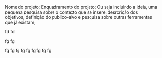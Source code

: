 Nome do projeto;
Enquadramento do projeto;
Ou seja incluindo a ideia, uma pequena pesquisa sobre o contexto que se insere, desrcrição dos objetivos, definição do publico-alvo e pesquisa sobre outras ferramentas que já existam;


fd
fd


fg
fg

fg
fg
fg
fg
fg
fg
fg
fg
fg
